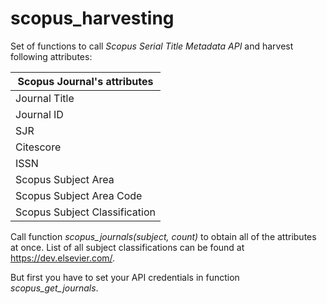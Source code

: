 # scopus_harvesting

Set of functions to call _Scopus Serial Title Metadata API_ and harvest following attributes:

| Scopus Journal's attributes   |
| ----------------------------- |
| Journal Title                 |
| Journal ID                    |
| SJR                           |
| Citescore                     |
| ISSN                          |
| Scopus Subject Area           |
| Scopus Subject Area Code      |
| Scopus Subject Classification |

Call function _scopus_journals(subject, count)_ to obtain all of the attributes at once. List of all subject classifications can be found at https://dev.elsevier.com/.

But first you have to set your API credentials in function _scopus_get_journals_.
